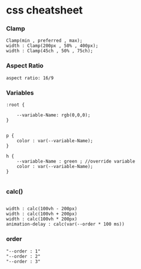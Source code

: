 # css cheatsheet

### Clamp

```
Clamp(min , preferred , max);
width : Clamp(200px , 50% , 400px);
width : Clamp(45ch , 50% , 75ch);

```

### Aspect Ratio

```
aspect ratio: 16/9

```

### Variables


```
:root {

    --variable-Name: rgb(0,0,0);
} 


p {
    color : var(--variable-Name);
}

h {
    --variable-Name : green ; //override variable 
    color : var(--variable-Name);
}


```


### calc()

```

width : calc(100vh - 200px)
width : calc(100vh + 200px)
width : calc(100vh * 200px)
animation-delay : calc(var(--order * 100 ms))

```

### order
```
"--order : 1"
"--order : 2"
"--order : 3"
```

